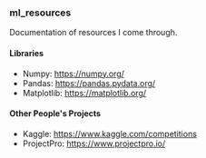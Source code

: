 ### ml_resources

Documentation of resources I come through.

#### Libraries
- Numpy: https://numpy.org/
- Pandas: https://pandas.pydata.org/
- Matplotlib: https://matplotlib.org/

#### Other People's Projects
- Kaggle: https://www.kaggle.com/competitions
- ProjectPro: https://www.projectpro.io/